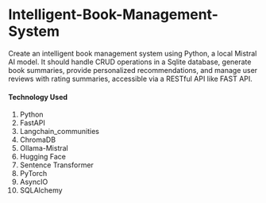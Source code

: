 # Intelligent-Book-Management-System
Create an intelligent book management system using Python, a local Mistral AI model. It should handle CRUD operations in a Sqlite database, generate book summaries, provide personalized recommendations, and manage user reviews with rating summaries, accessible via a RESTful API like FAST API.

#### Technology Used
1. Python
2. FastAPI
3. Langchain_communities
4. ChromaDB
5. Ollama-Mistral
6. Hugging Face
7. Sentence Transformer
8. PyTorch
9. AsyncIO
10. SQLAlchemy
